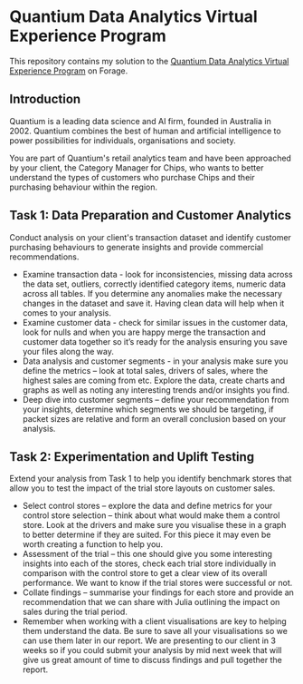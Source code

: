 # Quantium Data Analytics Virtual Experience Program

This repository contains my solution to the [Quantium Data Analytics Virtual Experience Program](https://www.theforage.com/virtual-internships/prototype/NkaC7knWtjSbi6aYv/Data-Analytics?ref=DsEXFixxovqkRxR2u) on Forage. 

## Introduction
Quantium is a leading data science and AI firm, founded in Australia in 2002. Quantium combines the best of human and artificial intelligence to power possibilities for 
individuals, organisations and society.

You are part of Quantium's retail analytics team and have been approached by your client, the Category Manager for Chips, who wants to better understand the types of customers
who purchase Chips and their purchasing behaviour within the region. 

## Task 1: Data Preparation and Customer Analytics
Conduct analysis on your client's transaction dataset and identify customer purchasing behaviours to generate insights and provide commercial recommendations.
- Examine transaction data - look for inconsistencies, missing data across the data set, outliers, correctly identified category items, numeric data across all tables. If you determine any anomalies make the necessary changes in the dataset and save it. Having clean data will help when it comes to your analysis. 
- Examine customer data - check for similar issues in the customer data, look for nulls and when you are happy merge the transaction and customer data together so it’s ready for the analysis ensuring you save your files along the way.
- Data analysis and customer segments - in your analysis make sure you define the metrics – look at total sales, drivers of sales, where the highest sales are coming from etc. Explore the data, create charts and graphs as well as noting any interesting trends and/or insights you find.
- Deep dive into customer segments – define your recommendation from your insights, determine which segments we should be targeting, if packet sizes are relative and form an overall conclusion based on your analysis. 

## Task 2: Experimentation and Uplift Testing
Extend your analysis from Task 1 to help you identify benchmark stores that allow you to test the impact of the trial store layouts on customer sales.
- Select control stores – explore the data and define metrics for your control store selection – think about what would make them a control store. Look at the drivers and make sure you visualise these in a graph to better determine if they are suited. For this piece it may even be worth creating a function to help you. 
-  Assessment of the trial – this one should give you some interesting insights into each of the stores, check each trial store individually in comparison with the control store to get a clear view of its overall performance. We want to know if the trial stores were successful or not. 
-  Collate findings – summarise your findings for each store and provide an recommendation that we can share with Julia outlining the impact on sales during the trial period.
-  Remember when working with a client visualisations are key to helping them understand the data. Be sure to save all your visualisations so we can use them later in our report. We are presenting to our client in 3 weeks so if you could submit your analysis by mid next week that will give us great amount of time to discuss findings and pull together the report.
